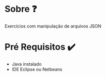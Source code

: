 # Sobre ❓
  Exercícios com manipulação de arquivos JSON

# Pré Requisitos ✔️
- Java instalado
- IDE Eclipse ou Netbeans

